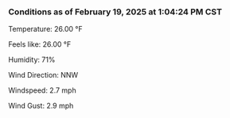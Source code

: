 ### Conditions as of February 19, 2025 at 1:04:24 PM CST 

Temperature: 26.00 &deg;F

Feels like: 26.00 &deg;F

Humidity: 71%

Wind Direction: NNW

Windspeed: 2.7 mph

Wind Gust: 2.9 mph

